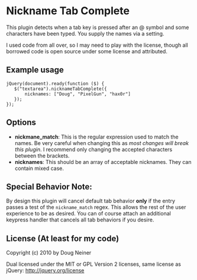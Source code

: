 # Nickname Tab Complete

This plugin detects when a tab key is pressed after an @ symbol and some characters have been typed. You supply the names via a setting.

I used code from all over, so I may need to play with the license, though all borrowed code is open source under some license and attributed.

## Example usage

    jQuery(document).ready(function ($) {
       $("textarea").nicknameTabComplete({
           nicknames: ["Doug", "PixelGun", "hax0r"]
       }); 
    });

## Options

* **nickmane_match**: This is the regular expression used to match the names. Be very careful when changing this as *most changes will break this plugin*. I recommend only changing the accepted characters between the brackets.
* **nicknames**: This should be an array of acceptable nicknames. They can contain mixed case.

## Special Behavior Note:

By design this plugin will cancel default tab behavior **only** if the entry passes a test of the `nickname_match` regex. This allows the rest of the user experience to be as desired. You can of course attach an additional keypress handler that cancels all tab behaviors if you desire.

## License (At least for my code)

Copyright (c) 2010 by Doug Neiner

Dual licensed under the MIT or GPL Version 2 licenses, same license as jQuery: http://jquery.org/license